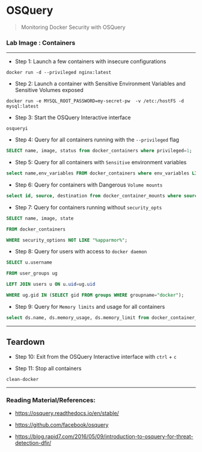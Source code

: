 # OSQuery

>Monitoring Docker Security with OSQuery

### **Lab Image : Containers**

---

* Step 1: Launch a few containers with insecure configurations

```commandline
docker run -d --privileged nginx:latest
```

* Step 2: Launch a container with Sensitive Environment Variables and Sensitive Volumes exposed

```commandline
docker run -e MYSQL_ROOT_PASSWORD=my-secret-pw  -v /etc:/hostFS -d mysql:latest
```

* Step 3: Start the OSQuery Interactive interface

```commandline
osqueryi
```

* Step 4: Query for all containers running with the `--privileged` flag

```sql
SELECT name, image, status from docker_containers where privileged=1;
```

* Step 5: Query for all containers with `Sensitive` environment variables

```sql
select name,env_variables FROM docker_containers where env_variables LIKE "%PASSWORD%";
```

* Step 6: Query for containers with Dangerous `Volume mounts`

```sql
select id, source, destination from docker_container_mounts where source LIKE "%etc%";
```

* Step 7: Query for containers running without `security_opts`

```sql
SELECT name, image, state
```
```sql
FROM docker_containers
```
```sql
WHERE security_options NOT LIKE "%apparmor%";
```

* Step 8: Query for users with access to `docker daemon`

```sql
SELECT u.username
```
```sql
FROM user_groups ug
```
```sql
LEFT JOIN users u ON u.uid=ug.uid
```
```sql
WHERE ug.gid IN (SELECT gid FROM groups WHERE groupname="docker");
```

* Step 9: Query for `Memory limits` and usage for all containers

```sql
select ds.name, ds.memory_usage, ds.memory_limit from docker_container_stats ds, docker_containers dc where dc.id=ds.id;
```

---

## Teardown

* Step 10: Exit from the OSQuery Interactive interface with `ctrl` + `c`

* Step 11: Stop all containers

```commandline
clean-docker
```

---

### Reading Material/References:

* https://osquery.readthedocs.io/en/stable/

* https://github.com/facebook/osquery

* https://blog.rapid7.com/2016/05/09/introduction-to-osquery-for-threat-detection-dfir/

